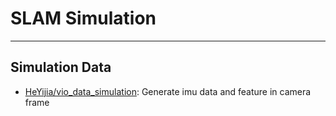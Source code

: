 # SLAM Simulation

-----

## Simulation Data

* [HeYijia/vio_data_simulation](https://github.com/HeYijia/vio_data_simulation): Generate imu data and feature in camera frame
